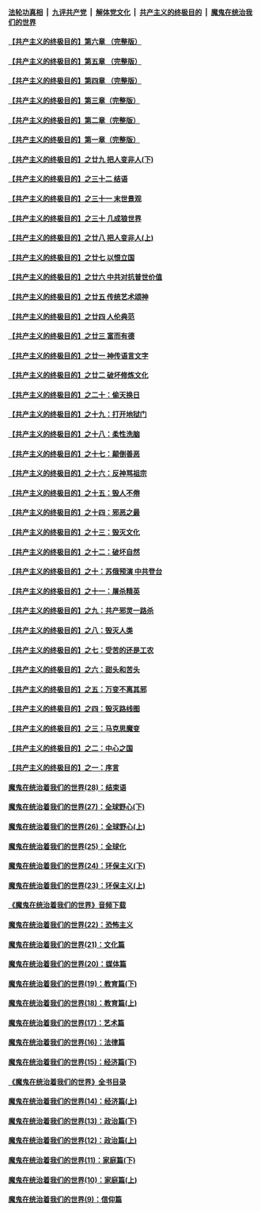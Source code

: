 ####  [法轮功真相](../../../../basic/blob/master/README.md?t=06210402) &nbsp;|&nbsp; [九评共产党](../../../../9ping.md/blob/master/README.md?t=06210402) &nbsp;|&nbsp; [解体党文化](../../../../jtdwh.md/blob/master/README.md?t=06210402)  &nbsp;|&nbsp; [共产主义的终极目的](../../../../gczydzjmd.md/blob/master/README.md?t=06210402) &nbsp;|&nbsp; [魔鬼在统治我们的世界](../../../../mgztzwmdsj.md/blob/master/README.md?t=06210402) 

#### [【共产主义的终极目的】第六章 （完整版）](../pages/nsc422/n11428913.md?t=06210402) 

#### [【共产主义的终极目的】第五章 （完整版）](../pages/nsc422/n11428912.md?t=06210402) 

#### [【共产主义的终极目的】第四章 （完整版）](../pages/nsc422/n11428907.md?t=06210402) 

#### [【共产主义的终极目的】第三章（完整版）](../pages/nsc422/n11428848.md?t=06210402) 

#### [【共产主义的终极目的】第二章（完整版）](../pages/nsc422/n11428831.md?t=06210402) 

#### [【共产主义的终极目的】第一章（完整版）](../pages/nsc422/n11417651.md?t=06210402) 

#### [【共产主义的终极目的】之廿九 把人变非人(下)](../pages/nsc422/n11344140.md?t=06210402) 

#### [【共产主义的终极目的】之三十二 结语](../pages/nsc422/n11360535.md?t=06210402) 

#### [【共产主义的终极目的】之三十一 末世景观](../pages/nsc422/n11351129.md?t=06210402) 

#### [【共产主义的终极目的】之三十 几成狼世界](../pages/nsc422/n11348280.md?t=06210402) 

#### [【共产主义的终极目的】之廿八 把人变非人(上)](../pages/nsc422/n11340492.md?t=06210402) 

#### [【共产主义的终极目的】之廿七 以恨立国](../pages/nsc422/n11336944.md?t=06210402) 

#### [【共产主义的终极目的】之廿六 中共对抗普世价值](../pages/nsc422/n11324785.md?t=06210402) 

#### [【共产主义的终极目的】之廿五 传统艺术颂神](../pages/nsc422/n11296396.md?t=06210402) 

#### [【共产主义的终极目的】之廿四 人伦典范](../pages/nsc422/n11296397.md?t=06210402) 

#### [【共产主义的终极目的】之廿三 富而有德](../pages/nsc422/n11283598.md?t=06210402) 

#### [【共产主义的终极目的】之廿一 神传语言文字](../pages/nsc422/n11263265.md?t=06210402) 

#### [【共产主义的终极目的】之廿二 破坏修炼文化](../pages/nsc422/n11245728.md?t=06210402) 

#### [【共产主义的终极目的】之二十：偷天换日](../pages/nsc422/n11238846.md?t=06210402) 

#### [【共产主义的终极目的】之十九：打开地狱门](../pages/nsc422/n11206376.md?t=06210402) 

#### [【共产主义的终极目的】之十八：柔性洗脑](../pages/nsc422/n11199994.md?t=06210402) 

#### [【共产主义的终极目的】之十七：颠倒善恶](../pages/nsc422/n11179782.md?t=06210402) 

#### [【共产主义的终极目的】之十六：反神骂祖宗](../pages/nsc422/n11166798.md?t=06210402) 

#### [【共产主义的终极目的】之十五：毁人不倦](../pages/nsc422/n11166792.md?t=06210402) 

#### [【共产主义的终极目的】之十四：邪恶之最](../pages/nsc422/n11150249.md?t=06210402) 

#### [【共产主义的终极目的】之十三：毁灭文化](../pages/nsc422/n11135227.md?t=06210402) 

#### [【共产主义的终极目的】之十二：破坏自然](../pages/nsc422/n11135214.md?t=06210402) 

#### [【共产主义的终极目的】之十：苏俄预演 中共登台](../pages/nsc422/n11118424.md?t=06210402) 

#### [【共产主义的终极目的】之十一：屠杀精英](../pages/nsc422/n11118442.md?t=06210402) 

#### [【共产主义的终极目的】之九：共产邪灵一路杀](../pages/nsc422/n11114139.md?t=06210402) 

#### [【共产主义的终极目的】之八：毁灭人类](../pages/nsc422/n11108503.md?t=06210402) 

#### [【共产主义的终极目的】之七：受苦的还是工农](../pages/nsc422/n11101809.md?t=06210402) 

#### [【共产主义的终极目的】之六：甜头和苦头](../pages/nsc422/n11096971.md?t=06210402) 

#### [【共产主义的终极目的】之五：万变不离其邪](../pages/nsc422/n11091285.md?t=06210402) 

#### [【共产主义的终极目的】之四：毁灭路线图](../pages/nsc422/n11086284.md?t=06210402) 

#### [【共产主义的终极目的】之三：马克思魔变](../pages/nsc422/n11061941.md?t=06210402) 

#### [【共产主义的终极目的】之二：中心之国](../pages/nsc422/n11047728.md?t=06210402) 

#### [【共产主义的终极目的】之一：序言](../pages/nsc422/n11086077.md?t=06210402) 

#### [魔鬼在统治着我们的世界(28)：结束语](../pages/nsc422/n10936246.md?t=06210402) 

#### [魔鬼在统治着我们的世界(27)：全球野心(下)](../pages/nsc422/n10928319.md?t=06210402) 

#### [魔鬼在统治着我们的世界(26)：全球野心(上)](../pages/nsc422/n10900318.md?t=06210402) 

#### [魔鬼在统治着我们的世界(25)：全球化](../pages/nsc422/n10788205.md?t=06210402) 

#### [魔鬼在统治着我们的世界(24)：环保主义(下)](../pages/nsc422/n10695307.md?t=06210402) 

#### [魔鬼在统治着我们的世界(23)：环保主义(上)](../pages/nsc422/n10688613.md?t=06210402) 

#### [《魔鬼在统治着我们的世界》音频下载](../pages/nsc422/n10635553.md?t=06210402) 

#### [魔鬼在统治着我们的世界(22)：恐怖主义](../pages/nsc422/n10614727.md?t=06210402) 

#### [魔鬼在统治着我们的世界(21)：文化篇](../pages/nsc422/n10597706.md?t=06210402) 

#### [魔鬼在统治着我们的世界(20)：媒体篇](../pages/nsc422/n10586579.md?t=06210402) 

#### [魔鬼在统治着我们的世界(19)：教育篇(下)](../pages/nsc422/n10564808.md?t=06210402) 

#### [魔鬼在统治着我们的世界(18)：教育篇(上)](../pages/nsc422/n10526970.md?t=06210402) 

#### [魔鬼在统治着我们的世界(17)：艺术篇](../pages/nsc422/n10499093.md?t=06210402) 

#### [魔鬼在统治着我们的世界(16)：法律篇](../pages/nsc422/n10485969.md?t=06210402) 

#### [魔鬼在统治着我们的世界(15)：经济篇(下)](../pages/nsc422/n10469975.md?t=06210402) 

#### [《魔鬼在统治着我们的世界》全书目录](../pages/nsc422/n10464261.md?t=06210402) 

#### [魔鬼在统治着我们的世界(14)：经济篇(上)](../pages/nsc422/n10457370.md?t=06210402) 

#### [魔鬼在统治着我们的世界(13)：政治篇(下)](../pages/nsc422/n10448270.md?t=06210402) 

#### [魔鬼在统治着我们的世界(12)：政治篇(上)](../pages/nsc422/n10444576.md?t=06210402) 

#### [魔鬼在统治着我们的世界(11)：家庭篇(下)](../pages/nsc422/n10440961.md?t=06210402) 

#### [魔鬼在统治着我们的世界(10)：家庭篇(上)](../pages/nsc422/n10435448.md?t=06210402) 

#### [魔鬼在统治着我们的世界(9)：信仰篇](../pages/nsc422/n10432159.md?t=06210402) 

